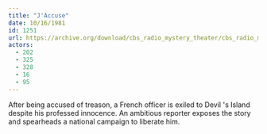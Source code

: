 ```yaml
---
title: "J'Accuse"
date: 10/16/1981
id: 1251
url: https://archive.org/download/cbs_radio_mystery_theater/cbs_radio_mystery_theater-1251-1300.zip/cbs_radio_mystery_theater-1251-1300%2Fcbsrmt_1251_jaccuse.mp3
actors:
  - 202
  - 325
  - 328
  - 16
  - 95
---
```

After being accused of treason, a French officer is exiled to Devil 's Island despite his professed innocence. An ambitious reporter exposes the story and spearheads a national campaign to liberate him.